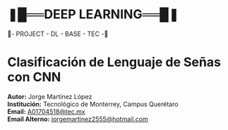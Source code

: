 # ❚█══DEEP LEARNING══█❚
🥤- PROJECT - DL - BASE - TEC -🥤
# Clasificación de Lenguaje de Señas con CNN

**Autor:** Jorge Martínez López  
**Institución:** Tecnológico de Monterrey, Campus Querétaro  
**Email:** A01704518@tec.mx  
**Email Alterno:** jorgemartinez2555@hotmail.com  
